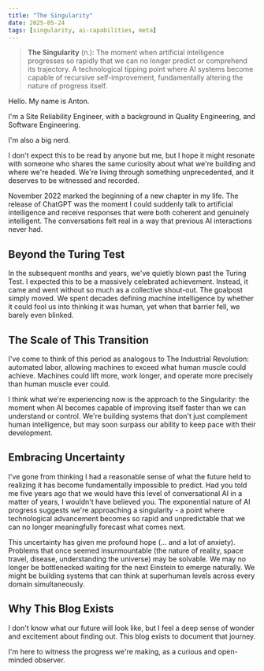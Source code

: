 ```yaml
---
title: "The Singularity"
date: 2025-05-24
tags: [singularity, ai-capabilities, meta]
---
```


> **The Singularity** (n.): The moment when artificial intelligence progresses so rapidly that we can no longer predict or comprehend its trajectory. A technological tipping point where AI systems become capable of recursive self-improvement, fundamentally altering the nature of progress itself.

Hello. My name is Anton.

I'm a Site Reliability Engineer, with a background in Quality Engineering, and Software Engineering.

I'm also a big nerd.

I don't expect this to be read by anyone but me, but I hope it might resonate with someone who shares the same curiosity about what we're building and where we're headed. We're living through something unprecedented, and it deserves to be witnessed and recorded.

November 2022 marked the beginning of a new chapter in my life. The release of ChatGPT was the moment I could suddenly talk to artificial intelligence and receive responses that were both coherent and genuinely intelligent. The conversations felt real in a way that previous AI interactions never had.

## Beyond the Turing Test

In the subsequent months and years, we've quietly blown past the Turing Test. I expected this to be a massively celebrated achievement. Instead, it came and went without so much as a collective shout-out. The goalpost simply moved.
We spent decades defining machine intelligence by whether it could fool us into thinking it was human, yet when that barrier fell, we barely even blinked.

## The Scale of This Transition

I've come to think of this period as analogous to The Industrial Revolution: automated labor, allowing machines to exceed what human muscle could achieve. Machines could lift more, work longer, and operate more precisely than human muscle ever could.

I think what we're experiencing now is the approach to the Singularity: the moment when AI becomes capable of improving itself faster than we can understand or control. We're building systems that don't just complement human intelligence, but may soon surpass our ability to keep pace with their development.

## Embracing Uncertainty

I've gone from thinking I had a reasonable sense of what the future held to realizing it has become fundamentally impossible to predict. Had you told me five years ago that we would have this level of conversational AI in a matter of years, I wouldn't have believed you. The exponential nature of AI progress suggests we're approaching a singularity - a point where technological advancement becomes so rapid and unpredictable that we can no longer meaningfully forecast what comes next.

This uncertainty has given me profound hope (... and a lot of anxiety). Problems that once seemed insurmountable (the nature of reality, space travel, disease, understanding the universe) may be solvable. We may no longer be bottlenecked waiting for the next Einstein to emerge naturally. We might be building systems that can think at superhuman levels across every domain simultaneously.

## Why This Blog Exists

I don't know what our future will look like, but I feel a deep sense of wonder and excitement about finding out. This blog exists to document that journey.

I'm here to witness the progress we're making, as a curious and open-minded observer.
